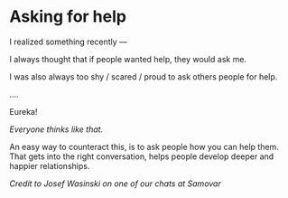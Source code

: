 # Asking for help


I realized something recently —

I always thought that if people wanted help, they would ask me.

I was also always too shy / scared / proud to ask others people for help.

….

Eureka!

 _Everyone thinks like that._

An easy way to counteract this, is to ask people how you can help them. That
gets into the right conversation, helps people develop deeper and happier
relationships.

 _Credit to Josef Wasinski on one of our chats at Samovar_

